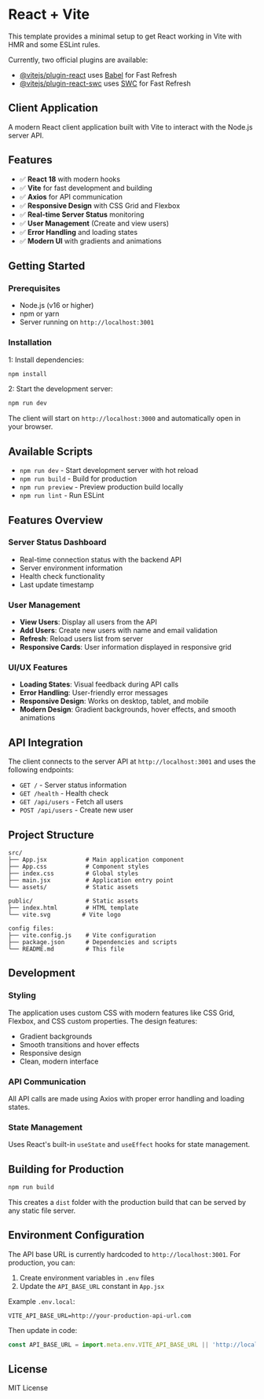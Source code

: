 # React + Vite

This template provides a minimal setup to get React working in Vite with HMR and some ESLint rules.

Currently, two official plugins are available:

- [@vitejs/plugin-react](https://github.com/vitejs/vite-plugin-react/blob/main/packages/plugin-react) uses [Babel](https://babeljs.io/) for Fast Refresh
- [@vitejs/plugin-react-swc](https://github.com/vitejs/vite-plugin-react/blob/main/packages/plugin-react-swc) uses [SWC](https://swc.rs/) for Fast Refresh

## Client Application

A modern React client application built with Vite to interact with the Node.js server API.

## Features

- ✅ **React 18** with modern hooks
- ✅ **Vite** for fast development and building
- ✅ **Axios** for API communication
- ✅ **Responsive Design** with CSS Grid and Flexbox
- ✅ **Real-time Server Status** monitoring
- ✅ **User Management** (Create and view users)
- ✅ **Error Handling** and loading states
- ✅ **Modern UI** with gradients and animations

## Getting Started

### Prerequisites

- Node.js (v16 or higher)
- npm or yarn
- Server running on `http://localhost:3001`

### Installation

1: Install dependencies:

```bash
npm install
```

2: Start the development server:

```bash
npm run dev
```

The client will start on `http://localhost:3000` and automatically open in your browser.

## Available Scripts

- `npm run dev` - Start development server with hot reload
- `npm run build` - Build for production
- `npm run preview` - Preview production build locally
- `npm run lint` - Run ESLint

## Features Overview

### Server Status Dashboard

- Real-time connection status with the backend API
- Server environment information
- Health check functionality
- Last update timestamp

### User Management

- **View Users**: Display all users from the API
- **Add Users**: Create new users with name and email validation
- **Refresh**: Reload users list from server
- **Responsive Cards**: User information displayed in responsive grid

### UI/UX Features

- **Loading States**: Visual feedback during API calls
- **Error Handling**: User-friendly error messages
- **Responsive Design**: Works on desktop, tablet, and mobile
- **Modern Design**: Gradient backgrounds, hover effects, and smooth animations

## API Integration

The client connects to the server API at `http://localhost:3001` and uses the following endpoints:

- `GET /` - Server status information
- `GET /health` - Health check
- `GET /api/users` - Fetch all users
- `POST /api/users` - Create new user

## Project Structure

```text
src/
├── App.jsx           # Main application component
├── App.css           # Component styles
├── index.css         # Global styles
├── main.jsx          # Application entry point
└── assets/           # Static assets

public/               # Static assets
├── index.html        # HTML template
└── vite.svg         # Vite logo

config files:
├── vite.config.js    # Vite configuration
├── package.json      # Dependencies and scripts
└── README.md         # This file
```

## Development

### Styling

The application uses custom CSS with modern features like CSS Grid, Flexbox, and CSS custom properties. The design features:

- Gradient backgrounds
- Smooth transitions and hover effects
- Responsive design
- Clean, modern interface

### API Communication

All API calls are made using Axios with proper error handling and loading states.

### State Management

Uses React's built-in `useState` and `useEffect` hooks for state management.

## Building for Production

```bash
npm run build
```

This creates a `dist` folder with the production build that can be served by any static file server.

## Environment Configuration

The API base URL is currently hardcoded to `http://localhost:3001`. For production, you can:

1. Create environment variables in `.env` files
2. Update the `API_BASE_URL` constant in `App.jsx`

Example `.env.local`:

```text
VITE_API_BASE_URL=http://your-production-api-url.com
```

Then update in code:

```javascript
const API_BASE_URL = import.meta.env.VITE_API_BASE_URL || 'http://localhost:3001'
```

## License

MIT License
